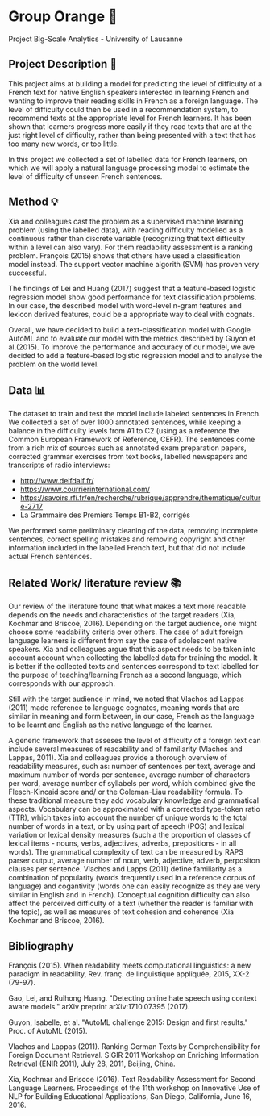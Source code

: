 # Group Orange 🍊
Project Big-Scale Analytics - University of Lausanne


## Project Description 📝
This project aims at building a model for predicting the level of difficulty of a French text for native English speakers interested in learning French and wanting to improve their reading skills in French as a foreign language. The level of difficulty could then be used in a recommendation system, to recommend texts at the appropriate level for French learners. It has been shown that learners progress more easily if they read texts that are at the just right level of difficulty, rather than being presented with a text that has too many new words, or too little.

In this project we collected a set of labelled data for French learners, on which we will apply a natural language processing model to estimate the level of difficulty of unseen French sentences.

## Method 💡
Xia and colleagues cast the problem as a supervised machine learning problem (using the labelled data), with reading difficulty modelled as a continuous rather than discrete variable (recognizing that text difficulty within a level can also vary). For them readability assessment is a ranking problem. François (2015) shows that others have used a classification model instead. The support vector machine algorith (SVM) has proven very successful.

The findings of Lei and Huang (2017) suggest that a feature-based logistic regression model show good performance for text classification problems. In our case, the described model with word-level n-gram features and lexicon derived features, could be a appropriate way to deal with cognats.

Overall, we have decided to build a text-classification model with Google AutoML and to evaluate our model with the metrics described by Guyon et al.(2015). To improve the performance and accuracy of our model, we ave decided to  add a feature-based logistic regression model and to analyse the problem on the world level. 


## Data 📊
The dataset to train and test the model include labeled sentences in French. We collected a set of over 1000 annotated sentences, while keeping a balance in the difficulty levels from A1 to C2 (using as a reference the Common European Framework of Reference, CEFR). The sentences come from a rich mix of sources such as annotated exam preparation papers, corrected grammar exercises from text books, labelled newspapers and transcripts of radio interviews:
- http://www.delfdalf.fr/
- https://www.courrierinternational.com/
- https://savoirs.rfi.fr/en/recherche/rubrique/apprendre/thematique/culture-2717
- La Grammaire des Premiers Temps B1-B2, corrigés

We performed some preliminary cleaning of the data, removing incomplete sentences, correct spelling mistakes and removing copyright and other information included in the labelled French text, but that did not include actual French sentences.

## Related Work/ literature review 📚
Our review of the literature found that what makes a text more readable depends on the needs and characteristics of the target readers (Xia, Kochmar and Briscoe, 2016). Depending on the target audience, one might choose some readability criteria over others. The case of adult foreign language learners is different from say the case of adolescent native speakers. Xia and colleagues argue that this aspect needs to be taken into account account when collecting the labelled data for training the model. It is better if the collected texts and sentences correspond to text labelled for the purpose of teaching/learning French as a second language, which corresponds with our approach.

Still with the target audience in mind, we noted that Vlachos ad Lappas (2011) made reference to language cognates, meaning words that are similar in meaning and form between, in our case, French as the language to be learnt and English as the native language of the learner. 

A generic framework that asseses the level of difficulty of a foreign text can include several measures of readability and of familiarity (Vlachos and Lappas, 2011). Xia and colleagues provide a thorough overview of readability measures, such as: number of sentences per text, average and maximum number of words per sentence, average number of characters per word, average number of syllabels per word, which combined give the Flesch-Kincaid score and/ or the Coleman-Liau readability formula. To these traditional measure they add vocabulary knowledge and grammatical aspects. Vocabulary can be approximated with a corrected type-token ratio (TTR), which takes into account the number of unique words to the total number of words in a text, or by using part of speech (POS) and lexical variation or lexical density measures (such a the proportion of classes of lexical items - nouns, verbs, adjectives, adverbs, prepositions - in all words). The grammatical complexity of text can be measured by RAPS parser output, average number of noun, verb, adjective, adverb, perpositon clauses per sentence. Vlachos and Lapps (2011) define familiarity as a combination of popularity (words frequently used in a reference corpus of language) and cogantivity (words one can easily recognize as they are very similar in English and in French). Conceptual cognition difficulty can also affect the perceived difficulty of a text (whether the reader is familiar with the topic), as well as measures of text cohesion and coherence (Xia Kochmar and Briscoe, 2016). 

## Bibliography
François (2015). When readability meets computational linguistics: a new paradigm in readability, Rev. franç. de linguistique appliquée, 2015, XX-2 (79-97).

Gao, Lei, and Ruihong Huang. "Detecting online hate speech using context aware models." arXiv preprint arXiv:1710.07395 (2017).

Guyon, Isabelle, et al. "AutoML challenge 2015: Design and first results." Proc. of AutoML (2015).

Vlachos and Lappas (2011). Ranking German Texts by Comprehensibility for Foreign Document Retrieval. SIGIR 2011 Workshop on Enriching Information Retrieval (ENIR 2011), July 28, 2011, Beijing, China.

Xia, Kochmar and Briscoe (2016). Text Readability Assessment for Second Language Learners. Proceedings of the 11th workshop on Innovative Use of NLP for Building Educational Applications, San Diego, California, June 16, 2016.

